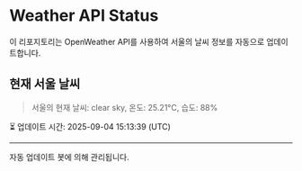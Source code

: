 
# Weather API Status

이 리포지토리는 OpenWeather API를 사용하여 서울의 날씨 정보를 자동으로 업데이트합니다.

## 현재 서울 날씨
> 서울의 현재 날씨: clear sky, 온도: 25.21°C, 습도: 88%

⏳ 업데이트 시간: 2025-09-04 15:13:39 (UTC)

---
자동 업데이트 봇에 의해 관리됩니다.
